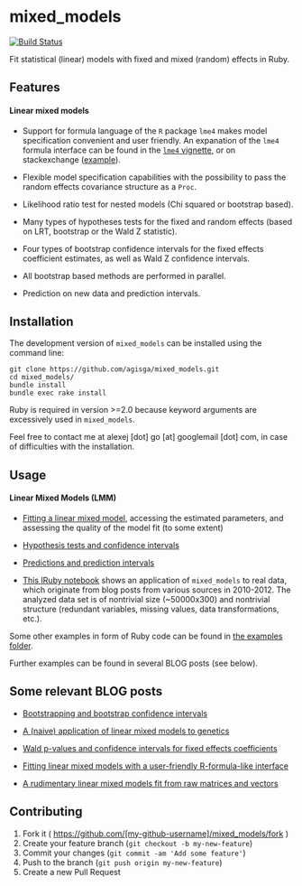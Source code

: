 # mixed_models

[![Build Status](https://travis-ci.org/agisga/mixed_models.svg?branch=master)](https://travis-ci.org/agisga/mixed_models)

Fit statistical (linear) models with fixed and mixed (random) effects in Ruby.

## Features

#### Linear mixed models

* Support for formula language of the `R` package `lme4` makes model specification convenient and user friendly. An expanation of the `lme4` formula interface can be found in the [`lme4` vignette](https://cran.r-project.org/web/packages/lme4/vignettes/lmer.pdf), or on stackexchange ([example](http://stats.stackexchange.com/questions/13166/rs-lmer-cheat-sheet)). 

* Flexible model specification capabilities with the possibility to pass the random effects covariance structure as a `Proc`.

* Likelihood ratio test for nested models (Chi squared or bootstrap based).

* Many types of hypotheses tests for the fixed and random effects (based on LRT, bootstrap or the Wald Z statistic).

* Four types of bootstrap confidence intervals for the fixed effects coefficient estimates, as well as Wald Z confidence intervals.

* All bootstrap based methods are performed in parallel.

* Prediction on new data and prediction intervals.

## Installation

<!-- Add this line to your application's Gemfile:

```ruby
gem 'mixed_models'
```
And then execute:

    $ bundle

Or install it yourself as:

    $ gem install mixed_models -->

The development version of `mixed_models` can be installed using the command line:

```
git clone https://github.com/agisga/mixed_models.git
cd mixed_models/
bundle install
bundle exec rake install
```

Ruby is required in version >=2.0 because keyword arguments are excessively used in `mixed_models`.

Feel free to contact me at alexej [dot] go [at] googlemail [dot] com, in case of difficulties with the installation.

## Usage

#### Linear Mixed Models (LMM)

* [Fitting a linear mixed model](http://nbviewer.ipython.org/github/agisga/mixed_models/blob/master/notebooks/LMM_model_fitting.ipynb), accessing the estimated parameters, and assessing the quality of the model fit (to some extent)

* [Hypothesis tests and confidence intervals](http://nbviewer.ipython.org/github/agisga/mixed_models/blob/master/notebooks/LMM_tests_and_intervals.ipynb)

* [Predictions and prediction intervals](http://nbviewer.ipython.org/github/agisga/mixed_models/blob/master/notebooks/LMM_predictions.ipynb)

* [This IRuby notebook](http://nbviewer.ipython.org/github/agisga/mixed_models/blob/master/notebooks/blog_data.ipynb) shows an application of `mixed_models` to real data, which originate from blog posts from various sources in 2010-2012. The analyzed data set is of nontrivial size (~50000x300) and nontrivial structure (redundant variables, missing values, data transformations, etc.).

Some other examples in form of Ruby code can be found in [the examples folder](https://github.com/agisga/mixed_models/tree/master/examples).

Further examples can be found in several BLOG posts (see below).

## Some relevant BLOG posts

* [Bootstrapping and bootstrap confidence intervals](http://agisga.github.io/bootstap_confidence_intervals/)

* [A (naive) application of linear mixed models to genetics](http://agisga.github.io/mixed_models_applied_to_family_SNP_data/)

* [Wald p-values and confidence intervals for fixed effects coefficients](http://agisga.github.io/MixedModels_p_values_and_CI/)

* [Fitting linear mixed models with a user-friendly R-formula-like interface](http://agisga.github.io/MixedModels_from_formula/)

* [A rudimentary linear mixed models fit from raw matrices and vectors](http://agisga.github.io/First-linear-mixed-model-fit/)

<!-- ## Usage

TODO: Write usage instructions here

## Development

After checking out the repo, run `bin/setup` to install dependencies. Then, run `bin/console` for an interactive prompt that will allow you to experiment.

To install this gem onto your local machine, run `bundle exec rake install`. To release a new version, update the version number in `version.rb`, and then run `bundle exec rake release` to create a git tag for the version, push git commits and tags, and push the `.gem` file to [rubygems.org](https://rubygems.org).
-->

## Contributing

1. Fork it ( https://github.com/[my-github-username]/mixed_models/fork )
2. Create your feature branch (`git checkout -b my-new-feature`)
3. Commit your changes (`git commit -am 'Add some feature'`)
4. Push to the branch (`git push origin my-new-feature`)
5. Create a new Pull Request

